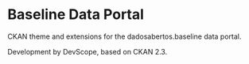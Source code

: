 # Baseline Data Portal

CKAN theme and extensions for the dadosabertos.baseline data portal. 

Development by DevScope, based on CKAN 2.3.

